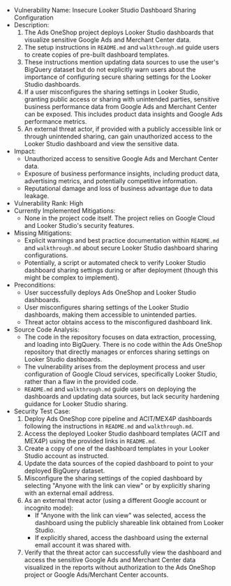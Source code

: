 - Vulnerability Name: Insecure Looker Studio Dashboard Sharing Configuration
- Description:
    1. The Ads OneShop project deploys Looker Studio dashboards that visualize sensitive Google Ads and Merchant Center data.
    2. The setup instructions in `README.md` and `walkthrough.md` guide users to create copies of pre-built dashboard templates.
    3. These instructions mention updating data sources to use the user's BigQuery dataset but do not explicitly warn users about the importance of configuring secure sharing settings for the Looker Studio dashboards.
    4. If a user misconfigures the sharing settings in Looker Studio, granting public access or sharing with unintended parties, sensitive business performance data from Google Ads and Merchant Center can be exposed. This includes product data insights and Google Ads performance metrics.
    5. An external threat actor, if provided with a publicly accessible link or through unintended sharing, can gain unauthorized access to the Looker Studio dashboard and view the sensitive data.
- Impact:
    - Unauthorized access to sensitive Google Ads and Merchant Center data.
    - Exposure of business performance insights, including product data, advertising metrics, and potentially competitive information.
    - Reputational damage and loss of business advantage due to data leakage.
- Vulnerability Rank: High
- Currently Implemented Mitigations:
    - None in the project code itself. The project relies on Google Cloud and Looker Studio's security features.
- Missing Mitigations:
    - Explicit warnings and best practice documentation within `README.md` and `walkthrough.md` about secure Looker Studio dashboard sharing configurations.
    - Potentially, a script or automated check to verify Looker Studio dashboard sharing settings during or after deployment (though this might be complex to implement).
- Preconditions:
    - User successfully deploys Ads OneShop and Looker Studio dashboards.
    - User misconfigures sharing settings of the Looker Studio dashboards, making them accessible to unintended parties.
    - Threat actor obtains access to the misconfigured dashboard link.
- Source Code Analysis:
    - The code in the repository focuses on data extraction, processing, and loading into BigQuery. There is no code within the Ads OneShop repository that directly manages or enforces sharing settings on Looker Studio dashboards.
    - The vulnerability arises from the deployment process and user configuration of Google Cloud services, specifically Looker Studio, rather than a flaw in the provided code.
    - `README.md` and `walkthrough.md` guide users on deploying the dashboards and updating data sources, but lack security hardening guidance for Looker Studio sharing.
- Security Test Case:
    1. Deploy Ads OneShop core pipeline and ACIT/MEX4P dashboards following the instructions in `README.md` and `walkthrough.md`.
    2. Access the deployed Looker Studio dashboard templates (ACIT and MEX4P) using the provided links in `README.md`.
    3. Create a copy of one of the dashboard templates in your Looker Studio account as instructed.
    4. Update the data sources of the copied dashboard to point to your deployed BigQuery dataset.
    5. Misconfigure the sharing settings of the copied dashboard by selecting "Anyone with the link can view" or by explicitly sharing with an external email address.
    6. As an external threat actor (using a different Google account or incognito mode):
        - If "Anyone with the link can view" was selected, access the dashboard using the publicly shareable link obtained from Looker Studio.
        - If explicitly shared, access the dashboard using the external email account it was shared with.
    7. Verify that the threat actor can successfully view the dashboard and access the sensitive Google Ads and Merchant Center data visualized in the reports without authorization to the Ads OneShop project or Google Ads/Merchant Center accounts.